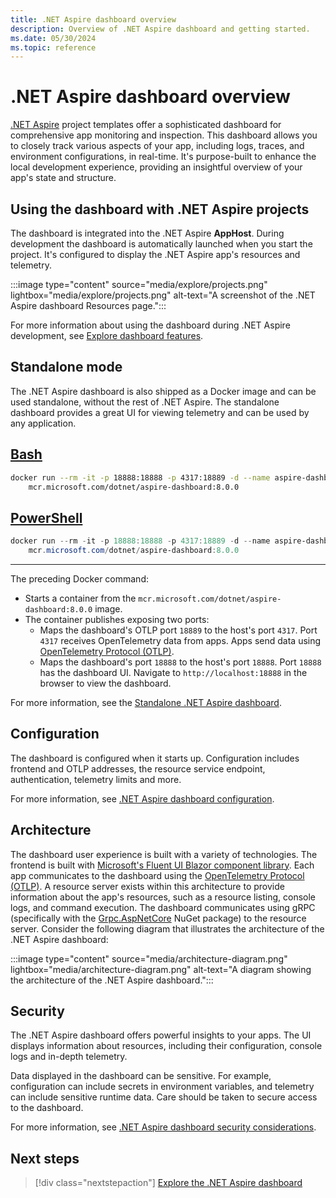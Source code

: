 ```yaml
---
title: .NET Aspire dashboard overview
description: Overview of .NET Aspire dashboard and getting started.
ms.date: 05/30/2024
ms.topic: reference
---
```


# .NET Aspire dashboard overview

[.NET Aspire](../../get-started/aspire-overview.md) project templates offer a sophisticated dashboard for comprehensive app monitoring and inspection. This dashboard allows you to closely track various aspects of your app, including logs, traces, and environment configurations, in real-time. It's purpose-built to enhance the local development experience, providing an insightful overview of your app's state and structure.

## Using the dashboard with .NET Aspire projects

The dashboard is integrated into the .NET Aspire **AppHost**. During development the dashboard is automatically launched when you start the project. It's configured to display the .NET Aspire app's resources and telemetry.

:::image type="content" source="media/explore/projects.png" lightbox="media/explore/projects.png" alt-text="A screenshot of the .NET Aspire dashboard Resources page.":::

For more information about using the dashboard during .NET Aspire development, see [Explore dashboard features](explore.md).

## Standalone mode

The .NET Aspire dashboard is also shipped as a Docker image and can be used standalone, without the rest of .NET Aspire. The standalone dashboard provides a great UI for viewing telemetry and can be used by any application.

## [Bash](#tab/bash)

```bash
docker run --rm -it -p 18888:18888 -p 4317:18889 -d --name aspire-dashboard \
    mcr.microsoft.com/dotnet/aspire-dashboard:8.0.0
```

## [PowerShell](#tab/powershell)

```powershell
docker run --rm -it -p 18888:18888 -p 4317:18889 -d --name aspire-dashboard `
    mcr.microsoft.com/dotnet/aspire-dashboard:8.0.0
```

---

The preceding Docker command:

- Starts a container from the `mcr.microsoft.com/dotnet/aspire-dashboard:8.0.0` image.
- The container publishes exposing two ports:
  - Maps the dashboard's OTLP port `18889` to the host's port `4317`. Port `4317` receives OpenTelemetry data from apps. Apps send data using [OpenTelemetry Protocol (OTLP)](https://opentelemetry.io/docs/specs/otlp/).
  - Maps the dashboard's port `18888` to the host's port `18888`. Port `18888` has the dashboard UI. Navigate to `http://localhost:18888` in the browser to view the dashboard.

For more information, see the [Standalone .NET Aspire dashboard](standalone.md).

## Configuration

The dashboard is configured when it starts up. Configuration includes frontend and OTLP addresses, the resource service endpoint, authentication, telemetry limits and more.

For more information, see [.NET Aspire dashboard configuration](configuration.md).

## Architecture

The dashboard user experience is built with a variety of technologies. The frontend is built with [Microsoft's Fluent UI Blazor component library](https://github.com/microsoft/fluentui-blazor). Each app communicates to the dashboard using the [OpenTelemetry Protocol (OTLP)](https://opentelemetry.io/docs/specs/otlp/). A resource server exists within this architecture to provide information about the app's resources, such as a resource listing, console logs, and command execution. The dashboard communicates using gRPC (specifically with the [Grpc.AspNetCore](https://www.nuget.org/packages/Grpc.AspNetCore) NuGet package) to the resource server. Consider the following diagram that illustrates the architecture of the .NET Aspire dashboard:

:::image type="content" source="media/architecture-diagram.png" lightbox="media/architecture-diagram.png" alt-text="A diagram showing the architecture of the .NET Aspire dashboard.":::

## Security

The .NET Aspire dashboard offers powerful insights to your apps. The UI displays information about resources, including their configuration, console logs and in-depth telemetry.

Data displayed in the dashboard can be sensitive. For example, configuration can include secrets in environment variables, and telemetry can include sensitive runtime data. Care should be taken to secure access to the dashboard.

For more information, see [.NET Aspire dashboard security considerations](security-considerations.md).

## Next steps

> [!div class="nextstepaction"]
> [Explore the .NET Aspire dashboard](explore.md)
